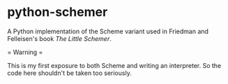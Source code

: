 python-schemer
==============

A Python implementation of the Scheme variant used in Friedman and Felleisen's book *The Little Schemer*.

= Warning =

This is my first exposure to both Scheme and writing an interpreter.
So the code here shouldn't be taken too seriously.
